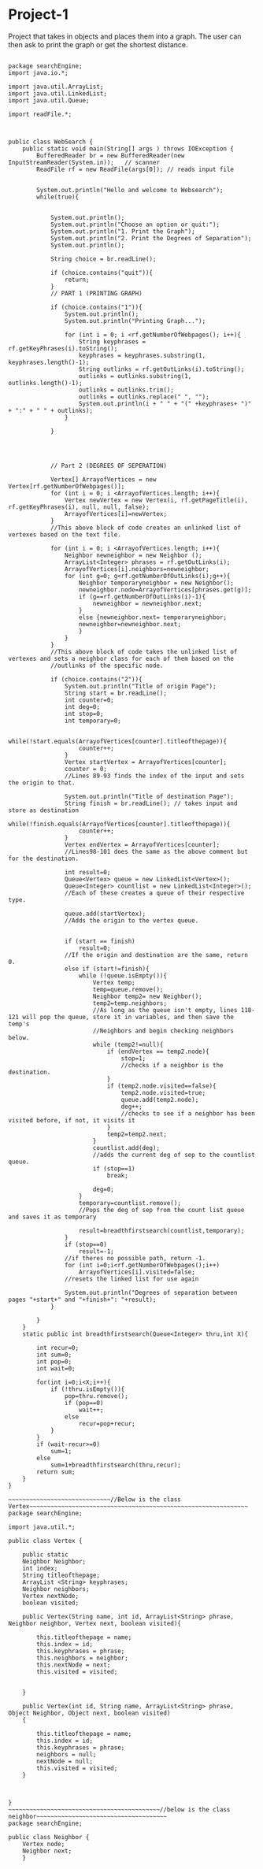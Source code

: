 Project-1
=========

Project that takes in objects and places them into a graph. The user can then ask to print the graph or get the shortest distance.

~~~~~~~~~~~~~~~~~~~~~~~~~~~~~~~~//Below is the main method websearch~~~~~~~~~~~~~~~~~~~~~~~~~~~~~~~~~~~~~~~~~~~~~

package searchEngine;
import java.io.*;

import java.util.ArrayList;
import java.util.LinkedList;
import java.util.Queue;

import readFile.*;



public class WebSearch {
	public static void main(String[] args ) throws IOException {
		BufferedReader br = new BufferedReader(new InputStreamReader(System.in));	// scanner
		ReadFile rf = new ReadFile(args[0]); // reads input file


		System.out.println("Hello and welcome to Websearch");
		while(true){


			System.out.println();
			System.out.println("Choose an option or quit:");
			System.out.println("1. Print the Graph");
			System.out.println("2. Print the Degrees of Separation");
			System.out.println();

			String choice = br.readLine();

			if (choice.contains("quit")){
				return;
			}
			// PART 1 (PRINTING GRAPH)

			if (choice.contains("1")){
				System.out.println();
				System.out.println("Printing Graph...");

				for (int i = 0; i <rf.getNumberOfWebpages(); i++){
					String keyphrases = rf.getKeyPhrases(i).toString();
					keyphrases = keyphrases.substring(1, keyphrases.length()-1);
					String outlinks = rf.getOutLinks(i).toString();
					outlinks = outlinks.substring(1, outlinks.length()-1);
					outlinks = outlinks.trim();
					outlinks = outlinks.replace(" ", "");
					System.out.println(i + " " + "(" +keyphrases+ ")" + ":" + " " + outlinks);
				}

			}




			// Part 2 (DEGREES OF SEPERATION)

			Vertex[] ArrayofVertices = new Vertex[rf.getNumberOfWebpages()]; 
			for (int i = 0; i <ArrayofVertices.length; i++){  
				Vertex newVertex = new Vertex(i, rf.getPageTitle(i), rf.getKeyPhrases(i), null, null, false);
				ArrayofVertices[i]=newVertex; 
			}
			//This above block of code creates an unlinked list of vertexes based on the text file.

			for (int i = 0; i <ArrayofVertices.length; i++){
				Neighbor newneighbor = new Neighbor ();
				ArrayList<Integer> phrases = rf.getOutLinks(i);
				ArrayofVertices[i].neighbors=newneighbor; 
				for (int g=0; g<rf.getNumberOfOutLinks(i);g++){
					Neighbor temporaryneighbor = new Neighbor();
					newneighbor.node=ArrayofVertices[phrases.get(g)];
					if (g==rf.getNumberOfOutLinks(i)-1){
						newneighbor = newneighbor.next;
					}
					else {newneighbor.next= temporaryneighbor;
					newneighbor=newneighbor.next; 
					}  
				}
			}
			//This above block of code takes the unlinked list of vertexes and sets a neighbor class for each of them based on the
			//outlinks of the specific node. 

			if (choice.contains("2")){
				System.out.println("Title of origin Page");
				String start = br.readLine(); 
				int counter=0;
				int deg=0;
				int stop=0;
				int temporary=0;

				while(!start.equals(ArrayofVertices[counter].titleofthepage)){
					counter++;
				}
				Vertex startVertex = ArrayofVertices[counter];				
				counter = 0;
				//Lines 89-93 finds the index of the input and sets the origin to that.

				System.out.println("Title of destination Page");
				String finish = br.readLine(); // takes input and store as destination 
				while(!finish.equals(ArrayofVertices[counter].titleofthepage)){
					counter++;
				}
				Vertex endVertex = ArrayofVertices[counter];	
				//Lines98-101 does the same as the above comment but for the destination.

				int result=0;
				Queue<Vertex> queue = new LinkedList<Vertex>();
				Queue<Integer> countlist = new LinkedList<Integer>();
				//Each of these creates a queue of their respective type.

				queue.add(startVertex);
				//Adds the origin to the vertex queue.


				if (start == finish)
					result=0;
				//If the origin and destination are the same, return 0.
				else if (start!=finish){
					while (!queue.isEmpty()){
						Vertex temp;
						temp=queue.remove();
						Neighbor temp2= new Neighbor();
						temp2=temp.neighbors;
						//As long as the queue isn't empty, lines 118-121 will pop the queue, store it in variables, and then save the temp's 
						//Neighbors and begin checking neighbors below.
						while (temp2!=null){
							if (endVertex == temp2.node){
								stop=1;
								//checks if a neighbor is the destination.
							}
							if (temp2.node.visited==false){
								temp2.node.visited=true;
								queue.add(temp2.node);
								deg++;
								//checks to see if a neighbor has been visited before, if not, it visits it 
							}
							temp2=temp2.next;
						}
						countlist.add(deg);
						//adds the current deg of sep to the countlist queue.
						if (stop==1)
							break;
						
						deg=0;
					}
					temporary=countlist.remove();
					//Pops the deg of sep from the count list queue and saves it as temporary
			
					result=breadthfirstsearch(countlist,temporary);
				}
				if (stop==0)
					result=-1;
				//if theres no possible path, return -1.
				for (int i=0;i<rf.getNumberOfWebpages();i++)
					ArrayofVertices[i].visited=false;
				//resets the linked list for use again
	
				System.out.println("Degrees of separation between pages "+start+" and "+finish+": "+result);
			}

		}
	}
	static public int breadthfirstsearch(Queue<Integer> thru,int X){

		int recur=0;
		int sum=0;
		int pop=0;
		int wait=0;

		for(int i=0;i<X;i++){
			if (!thru.isEmpty()){
				pop=thru.remove();
				if (pop==0)
					wait++;
				else
					recur=pop+recur;
			}
		}
		if (wait-recur>=0)
			sum=1;
		else
			sum=1+breadthfirstsearch(thru,recur);
		return sum;
	}
}

~~~~~~~~~~~~~~~~~~~~~~~~~~~~~//Below is the class Vertex~~~~~~~~~~~~~~~~~~~~~~~~~~~~~~~~~~~~~~~~~~~~~~~~~~~~~~~~~~~~~~
package searchEngine;

import java.util.*;

public class Vertex {
    
	public static 
	Neighbor Neighbor;
	int index;
	String titleofthepage;
	ArrayList <String> keyphrases;
	Neighbor neighbors;
	Vertex nextNode;
	boolean visited;
    
	public Vertex(String name, int id, ArrayList<String> phrase, Neighbor neighbor, Vertex next, boolean visited){

		this.titleofthepage = name;
		this.index = id;
		this.keyphrases = phrase;
		this.neighbors = neighbor;
		this.nextNode = next;
		this.visited = visited;
        
        
	}
    
	public Vertex(int id, String name, ArrayList<String> phrase, Object Neighbor, Object next, boolean visited)
	{
		
		this.titleofthepage = name;
		this.index = id;
		this.keyphrases = phrase;
		neighbors = null;
		nextNode = null;
		this.visited = visited;
	}
	
	
	
}
~~~~~~~~~~~~~~~~~~~~~~~~~~~~~~~~~~~~~~~~~~~//below is the class neighbor~~~~~~~~~~~~~~~~~~~~~~~~~~~~~~~~~~~~~
package searchEngine;

public class Neighbor {
	Vertex node;
	Neighbor next;
	}

